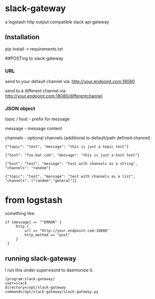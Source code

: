 # slack-gateway
a logstash http output compatible slack api gateway

## Installation

pip install -r requirements.txt

##POSTing to slack-gateway

### URL

send to your default channel via: http://your.endpoint.com:18080

send to a different channel via http://your.endpoint.com:18080/differentchannel

### JSON object

topic / host - prefix for message

message - message content

channels - optional channels (additional to default/path defined channel)

```
{"topic": "test", "message": "this is just a topic test"}

{"host": "foo.bar.com", "message": "this is just a host test"}

{"host": "test", "message": "test with channels as a string", "channels": "random"}

{"topic": "test", "message": "test with channels as a list", "channels": ["random","general"]}
```

# from logstash

something like:

```
if [message] =~ "^ERROR" {
     http {
         url => "http://your.endpoint.com:18080"
         http_method => "post"
     }
 }
```

## running slack-gateway

I run this under supervisord to daemonize it.

```
[program:slack-gateway]
user=slack
directory=/opt/slack-gateway
command=/opt/slack-gateway/slack-gateway.py
```
